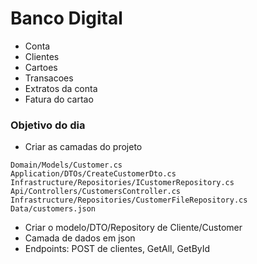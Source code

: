 # Banco Digital

- Conta
- Clientes
- Cartoes
- Transacoes
- Extratos da conta
- Fatura do cartao

### Objetivo do dia

- Criar as camadas do projeto

````
Domain/Models/Customer.cs
Application/DTOs/CreateCustomerDto.cs
Infrastructure/Repositories/ICustomerRepository.cs
Api/Controllers/CustomersController.cs
Infrastructure/Repositories/CustomerFileRepository.cs
Data/customers.json
````

- Criar o modelo/DTO/Repository de Cliente/Customer
- Camada de dados em json
- Endpoints: POST de clientes, GetAll, GetById